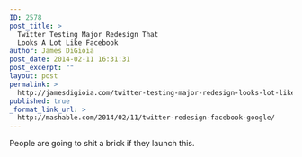 ```yaml
---
ID: 2578
post_title: >
  Twitter Testing Major Redesign That
  Looks A Lot Like Facebook
author: James DiGioia
post_date: 2014-02-11 16:31:31
post_excerpt: ""
layout: post
permalink: >
  http://jamesdigioia.com/twitter-testing-major-redesign-looks-lot-like-facebook/
published: true
_format_link_url: >
  http://mashable.com/2014/02/11/twitter-redesign-facebook-google/
---
```

People are going to shit a brick if they launch this.